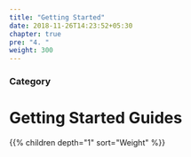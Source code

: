 ```yaml
---
title: "Getting Started"
date: 2018-11-26T14:23:52+05:30
chapter: true
pre: "4. "
weight: 300
---
```


### Category

# Getting Started Guides

{{% children depth="1" sort="Weight" %}}
